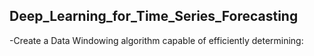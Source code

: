 ## Deep_Learning_for_Time_Series_Forecasting
-Create a Data Windowing algorithm capable of efficiently determining:
